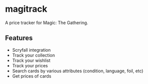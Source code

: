# magitrack
A price tracker for Magic: The Gathering.
## Features
- Scryfall integration
- Track your collection
- Track your wishlist
- Track your prices 
- Search cards by various attributes (condition, language, foil, etc)
- Get prices of cards
